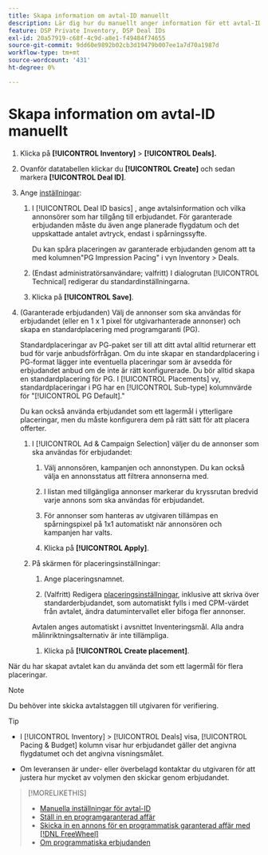 ```yaml
---
title: Skapa information om avtal-ID manuellt
description: Lär dig hur du manuellt anger information för ett avtal-ID.
feature: DSP Private Inventory, DSP Deal IDs
exl-id: 20a57919-c68f-4c9d-a8e1-f49484f74655
source-git-commit: 9dd60e9892b02cb3d19479b007ee1a7d70a1987d
workflow-type: tm+mt
source-wordcount: '431'
ht-degree: 0%

---
```


# Skapa information om avtal-ID manuellt

1. Klicka på **[!UICONTROL Inventory]** > **[!UICONTROL Deals].**

1. Ovanför datatabellen klickar du **[!UICONTROL Create]** och sedan markera **[!UICONTROL Deal ID]**.

1. Ange [inställningar](deal-id-settings.md):

   1. I [!UICONTROL Deal ID basics] , ange avtalsinformation och vilka annonsörer som har tillgång till erbjudandet. För garanterade erbjudanden måste du även ange planerade flygdatum och det uppskattade antalet avtryck, endast i spårningssyfte.

      Du kan spåra placeringen av garanterade erbjudanden genom att ta med kolumnen&quot;PG Impression Pacing&quot; i vyn Inventory > Deals.

   1. (Endast administratörsanvändare; valfritt) I dialogrutan [!UICONTROL Technical] redigerar du standardinställningarna.

   1. Klicka på **[!UICONTROL Save]**.

1. (Garanterade erbjudanden) Välj de annonser som ska användas för erbjudandet (eller en 1 x 1 pixel för utgivarhanterade annonser) och skapa en standardplacering med programgaranti (PG).

   Standardplaceringar av PG-paket ser till att ditt avtal alltid returnerar ett bud för varje anbudsförfrågan. Om du inte skapar en standardplacering i PG-format lägger inte eventuella placeringar som är avsedda för erbjudandet anbud om de inte är rätt konfigurerade. Du bör alltid skapa en standardplacering för PG. I [!UICONTROL Placements] vy, standardplaceringar i PG har en [!UICONTROL Sub-type] kolumnvärde för &quot;[!UICONTROL PG Default].&quot;

   Du kan också använda erbjudandet som ett lagermål i ytterligare placeringar, men du måste konfigurera dem på rätt sätt för att placera offerter.

   1. I [!UICONTROL Ad & Campaign Selection] väljer du de annonser som ska användas för erbjudandet:

      1. Välj annonsören, kampanjen och annonstypen. Du kan också välja en annonsstatus att filtrera annonserna med.

      1. I listan med tillgängliga annonser markerar du kryssrutan bredvid varje annons som ska användas för erbjudandet.

      1. För annonser som hanteras av utgivaren tillämpas en spårningspixel på 1x1 automatiskt när annonsören och kampanjen har valts.

      1. Klicka på **[!UICONTROL Apply]**.

   1. På skärmen för placeringsinställningar:

      1. Ange placeringsnamnet.

      1. (Valfritt) Redigera [placeringsinställningar](/help/dsp/campaign-management/placements/placement-settings.md), inklusive att skriva över standarderbjudandet, som automatiskt fylls i med CPM-värdet från avtalet, ändra datumintervallet eller bifoga fler annonser.

      Avtalen anges automatiskt i avsnittet Inventeringsmål. Alla andra målinriktningsalternativ är inte tillämpliga.

      1. Klicka på **[!UICONTROL Create placement]**.

När du har skapat avtalet kan du använda det som ett lagermål för flera placeringar.

>[!NOTE]
>
> Du behöver inte skicka avtalstaggen till utgivaren för verifiering.

>[!TIP]
>
>* I [!UICONTROL Inventory] > [!UICONTROL Deals] visa, [!UICONTROL Pacing & Budget] kolumn visar hur erbjudandet gäller det angivna flygdatumet och det angivna visningsmålet.
>
>* Om leveransen är under- eller överbelagd kontaktar du utgivaren för att justera hur mycket av volymen den skickar genom erbjudandet.

>[!MORELIKETHIS]
>
>* [Manuella inställningar för avtal-ID](deal-id-settings.md)
>* [Ställ in en programgaranterad affär](programmatic-guaranteed-set-up.md)
>* [Skicka in en annons för en programmatisk garanterad affär med [!DNL FreeWheel]](freewheel-submit.md)
>* [Om programmatiska erbjudanden](programmatic-guaranteed-about.md)
<!-- >* [Specify Placements and Ads for a Private Deal](deal-id-attach-placements.md)-->
